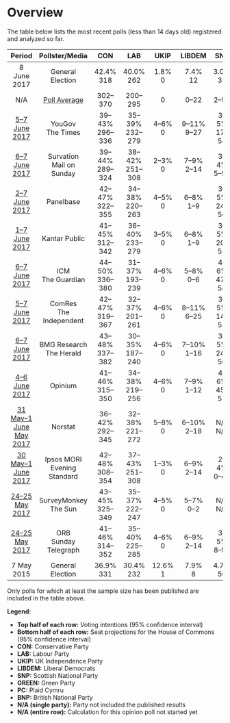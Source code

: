 # Overview

The table below lists the most recent polls (less than 14 days old) registered and analyzed so far.

| Period     | Pollster/Media   | CON | LAB | UKIP | LIBDEM | SNP | GREEN | PC | BNP |
|:----------:|:----------------:|:--:|:--:|:--:|:--:|:--:|:--:|:--:|:--:|
| 8 June 2017 | General Election | 42.4% <br> 318 | 40.0% <br> 262 | 1.8% <br> 0 | 7.4% <br> 12 | 3.0% <br> 35 | 1.6% <br> 1 | 0.5% <br> 4 | 0.0% <br> 0 |
| N/A | [Poll Average](average.html) | 302–370 | 200–295 | 0 | 0–22 | 2–56 | 0–1 | 0–8 | 0 |
| [5–7 June 2017](2017-06-07-YouGov.html) | YouGov <br> The Times | 39–43% <br> 296–336 | 35–39% <br> 232–279 | 4–6% <br> 0 | 9–11% <br> 9–27 | 3–5% <br> 17–54 | 1–3% <br> 0 | 0–1% <br> 0–4 | N/A <br> N/A |
| [6–7 June 2017](2017-06-07-Survation.html) | Survation <br> Mail on Sunday | 39–44% <br> 289–324 | 38–42% <br> 251–308 | 2–3% <br> 0 | 7–9% <br> 2–14 | 3–4% <br> 5–51 | 2–3% <br> 0 | 1–2% <br> 5–13 | N/A <br> N/A |
| [2–7 June 2017](2017-06-07-Panelbase.html) | Panelbase | 42–47% <br> 322–355 | 34–38% <br> 220–263 | 4–5% <br> 0 | 6–8% <br> 1–9 | 3–5% <br> 24–56 | 2–3% <br> 0–1 | 0–1% <br> 0–5 | N/A <br> N/A |
| [1–7 June 2017](2017-06-07-Kantar.html) | Kantar Public | 41–45% <br> 312–342 | 36–40% <br> 233–279 | 3–5% <br> 0 | 6–8% <br> 1–9 | 3–5% <br> 20–55 | 1–3% <br> 0 | N/A <br> N/A | N/A <br> N/A |
| [6–7 June 2017](2017-06-07-ICM.html) | ICM <br> The Guardian | 44–50% <br> 336–380 | 31–37% <br> 193–239 | 4–6% <br> 0 | 5–8% <br> 0–6 | 4–6% <br> 47–58 | 2–3% <br> 0–1 | 0–1% <br> 0–5 | N/A <br> N/A |
| [5–7 June 2017](2017-06-07-ComRes.html) | ComRes <br> The Independent | 42–47% <br> 319–367 | 32–37% <br> 201–261 | 4–6% <br> 0 | 8–11% <br> 6–25 | 3–5% <br> 14–55 | 2–3% <br> 0–1 | 0–1% <br> 0–7 | 0–0% <br> 0 |
| [6–7 June 2017](2017-06-07-BMG.html) | BMG Research <br> The Herald | 43–48% <br> 337–382 | 30–35% <br> 187–240 | 4–6% <br> 0 | 7–10% <br> 1–16 | 3–5% <br> 24–56 | 2–4% <br> 0–1 | 1–2% <br> 3–8 | N/A <br> N/A |
| [4–6 June 2017](2017-06-06-Opinium.html) | Opinium | 41–46% <br> 315–350 | 34–38% <br> 219–256 | 4–6% <br> 0 | 7–9% <br> 1–12 | 4–6% <br> 45–57 | 2–3% <br> 0–1 | 0–1% <br> 0–5 | N/A <br> N/A |
| [31 May–1 June May 2017](2017-06-01-Norstat.html) | Norstat | 36–42% <br> 292–345 | 32–38% <br> 221–272 | 5–8% <br> 0 | 6–10% <br> 2–18 | N/A <br> N/A | 2–4% <br> 0–1 | N/A <br> N/A | N/A <br> N/A |
| [30 May–1 June 2017](2017-06-01-Ipsos-MORI.html) | Ipsos MORI <br> Evening Standard | 42–48% <br> 308–354 | 37–43% <br> 251–308 | 1–3% <br> 0 | 6–9% <br> 2–14 | 2–4% <br> 0–42 | 1–3% <br> 0 | 0–1% <br> 0–5 | N/A <br> N/A |
| [24–25 May 2017](2017-05-25-SurveyMonkey.html) | SurveyMonkey <br> The Sun | 43–45% <br> 325–349 | 35–37% <br> 222–247 | 4–5% <br> 0 | 5–7% <br> 0–2 | N/A <br> N/A | N/A <br> N/A | N/A <br> N/A | N/A <br> N/A |
| [24–25 May 2017](2017-05-25-ORB.html) | ORB <br> Sunday Telegraph | 41–46% <br> 314–352 | 35–40% <br> 225–285 | 4–6% <br> 0 | 6–9% <br> 2–14 | 3–5% <br> 8–55 | N/A <br> N/A | 0–1% <br> 0–5 | N/A <br> N/A |
| 7 May 2015 | General Election | 36.9% <br> 331 | 30.4% <br> 232 | 12.6% <br> 1 | 7.9% <br> 8 | 4.7% <br> 56 | 3.8% <br> 1 | 0.6% <br> 3 | 0.0% <br> 0 |

Only polls for which at least the sample size has been published are included in the table above.

**Legend:**
+ **Top half of each row:** Voting intentions (95% confidence interval)
+ **Bottom half of each row:** Seat projections for the House of Commons (95% confidence interval)
+ **CON:** Conservative Party
+ **LAB:** Labour Party
+ **UKIP:** UK Independence Party
+ **LIBDEM:** Liberal Democrats
+ **SNP:** Scottish National Party
+ **GREEN:** Green Party
+ **PC:** Plaid Cymru
+ **BNP:** British National Party
+ **N/A (single party):** Party not included the published results
+ **N/A (entire row):** Calculation for this opinion poll not started yet

